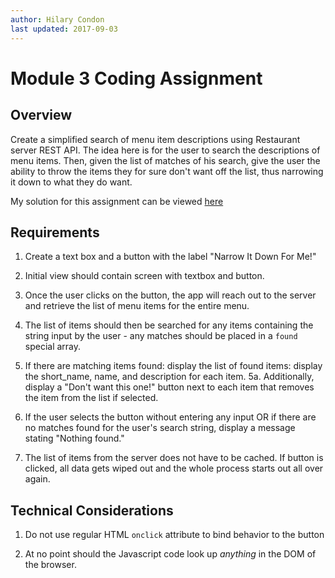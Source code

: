 ```yaml
---
author: Hilary Condon
last updated: 2017-09-03
---
```


# Module 3 Coding Assignment
## [](#overview)Overview

Create a simplified search of menu item descriptions using Restaurant server REST API. The idea here is for the user to search the descriptions of menu items. Then, given the list of matches of his search, give the user the ability to throw the items they for sure don't want off the list, thus narrowing it down to what they do want.


My solution for this assignment can be viewed [here](https://hilarycondon.github.io/coursera-angular-js-repo/mod1_solution/)

## [](#requirements)Requirements

1. Create a text box and a button with the label "Narrow It Down For Me!"

2. Initial view should contain screen with textbox and button.

3. Once the user clicks on the button, the app will reach out to the server and retrieve the list of menu items for the entire menu.

4. The list of items should then be searched for any items containing the string input by the user - any matches should be placed in a `found` special array.

5. If there are matching items found: display the list of found items: display the short_name, name, and description for each item.
  5a. Additionally, display a "Don't want this one!" button next to each item that removes the item from the list if selected.

6.  If the user selects the button without entering any input OR if there are no matches found for the user's search string, display a message stating "Nothing found."

7. The list of items from the server does not have to be cached. If button is clicked, all data gets wiped out and the whole process starts out all over again. 

## [](#technical-considerations) Technical Considerations

1. Do not use regular HTML `onclick` attribute to bind behavior to the button

2. At no point should the Javascript code look up *anything* in the DOM of the browser.
